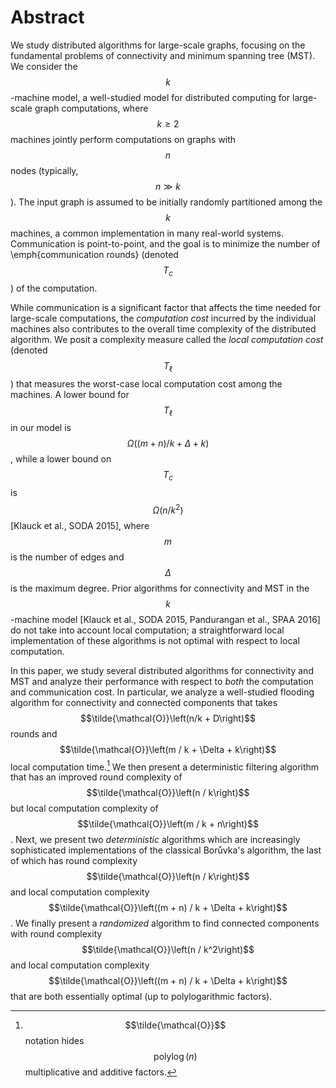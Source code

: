 # Abstract
We study distributed algorithms for large-scale graphs, focusing on the
fundamental problems of connectivity and minimum spanning tree (MST). We
consider the $$k$$-machine model, a well-studied model for distributed
computing for large-scale graph computations, where $$k \geq 2$$ machines
jointly perform computations on graphs with $$n$$ nodes (typically, $$n \gg
k$$). The input graph is assumed to be initially randomly partitioned among
the $$k$$ machines, a common implementation in many real-world systems.
Communication is point-to-point, and the goal is to minimize the number of
\emph{communication rounds} (denoted $$T_c$$) of the computation.

While communication is a significant factor that affects the time needed for
large-scale computations, the *computation cost* incurred by the
individual machines also contributes to the overall time complexity of the
distributed algorithm. We posit a complexity measure called the *local
computation cost* (denoted $$T_{\ell}$$) that measures the worst-case local
computation cost among the machines.  A lower bound for $$T_{\ell}$$
in our model is $$\Omega\left((m+n) / k + \Delta + k\right)$$, while a
lower bound on $$T_c$$ is $$\Omega\left(n / k^2\right)$$ [Klauck et al., SODA 2015],
where $$m$$ is the number of edges and $$\Delta$$ is the maximum degree. Prior
algorithms for connectivity and MST in the $$k$$-machine model [Klauck et al.,
SODA 2015, Pandurangan et al., SPAA 2016] do not take into account local
computation; a straightforward local implementation of these algorithms is
not optimal with respect to local computation.

In this paper, we study several distributed algorithms for connectivity and
MST and analyze their performance with respect to *both* the computation and
communication cost. In particular, we analyze a well-studied flooding
algorithm for connectivity and connected components that takes
$$\tilde{\mathcal{O}}\left(n/k + D\right)$$ rounds and $$\tilde{\mathcal{O}}\left(m / k + \Delta + k\right)$$
local computation time.[^1] We then
present a deterministic filtering algorithm that has an improved
round complexity of $$\tilde{\mathcal{O}}\left(n / k\right)$$ but local computation
complexity of $$\tilde{\mathcal{O}}\left(m / k + n\right)$$. Next, we present two
*deterministic* algorithms which are increasingly sophisticated
implementations of the classical Borůvka's algorithm, the last of which
has round complexity $$\tilde{\mathcal{O}}\left(n / k\right)$$ and local computation
complexity $$\tilde{\mathcal{O}}\left((m + n) / k + \Delta + k\right)$$. We finally
present a *randomized* algorithm to find connected components with
round complexity $$\tilde{\mathcal{O}}\left(n / k^2\right)$$ and local computation
complexity $$\tilde{\mathcal{O}}\left((m + n) / k + \Delta + k\right)$$ that are
both essentially optimal (up to polylogarithmic factors).

[^1]: $$\tilde{\mathcal{O}}$$ notation hides $$\operatorname{polylog}(n)$$ multiplicative and additive factors.
